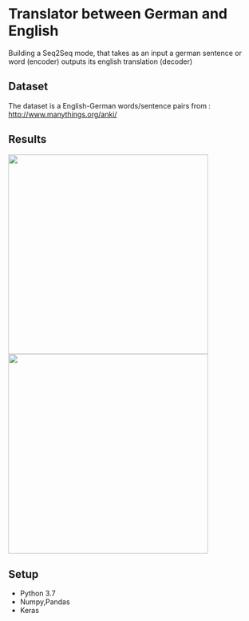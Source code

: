 # Translator between German and English
 Building a Seq2Seq mode, that takes as an input a german sentence or word (encoder) outputs its english translation (decoder)
 
 ## Dataset
 
 The dataset is a English-German words/sentence pairs from : http://www.manythings.org/anki/
 
 ## Results
 
 <img src="https://user-images.githubusercontent.com/36988046/90320315-144d6300-df38-11ea-9aa7-c34c69e27c4d.png" width="400">
 
 
 <img src="https://user-images.githubusercontent.com/36988046/90320362-99387c80-df38-11ea-8ed1-87a010e0fe2e.png" width="400">
 
 ## Setup 
 
 * Python 3.7
 * Numpy,Pandas
 * Keras
